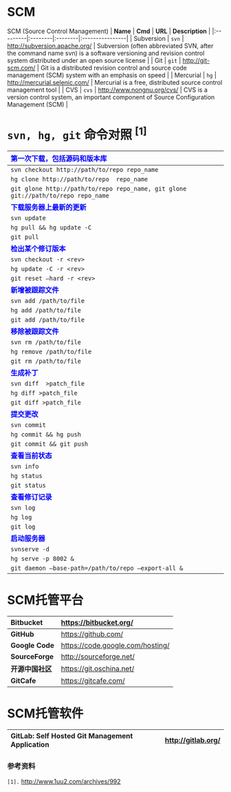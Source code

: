 # SCM #
SCM (Source Control Management)
| **Name** | **Cmd** | **URL** | **Description** |
|:---------|:--------|:--------|:----------------|
| Subversion | `svn` | http://subversion.apache.org/ | Subversion (often abbreviated SVN, after the command name svn) is a software versioning and revision control system distributed under an open source license |
| Git | `git` | http://git-scm.com/ | Git is a distributed revision control and source code management (SCM) system with an emphasis on speed |
| Mercurial | `hg` | http://mercurial.selenic.com/ | Mercurial is a free, distributed source control management tool |
| CVS | `cvs` | http://www.nongnu.org/cvs/ | CVS is a version control system, an important component of Source Configuration Management (SCM) |

# `svn, hg, git` 命令对照 <sup>[1]</sup> #
| <font color='blue'><b>第一次下载，包括源码和版本库</b></font> |
|:----------------------------------------------------------------------------|
| `svn checkout http://path/to/repo repo_name` |
| `hg clone http://path/to/repo  repo_name` |
| `git glone http://path/to/repo repo_name, git glone git://path/to/repo repo_name` |
| <font color='blue'><b>下载服务器上最新的更新</b></font> |
| `svn update` |
| `hg pull && hg update -C` |
| `git pull` |
| <font color='blue'><b>检出某个修订版本</b></font> |
| `svn checkout -r <rev>` |
| `hg update -C -r <rev>` |
| `git reset –hard -r <rev>` |
| <font color='blue'><b>新增被跟踪文件</b></font> |
| `svn add /path/to/file` |
| `hg add /path/to/file` |
| `git add /path/to/file` |
| <font color='blue'><b>移除被跟踪文件</b></font> |
| `svn rm /path/to/file` |
| `hg remove /path/to/file` |
| `git rm /path/to/file` |
| <font color='blue'><b>生成补丁</b></font> |
| `svn diff  >patch_file` |
| `hg diff >patch_file` |
| `git diff >patch_file` |
| <font color='blue'><b>提交更改</b></font> |
| `svn commit` |
| `hg commit && hg push` |
| `git commit && git push` |
| <font color='blue'><b>查看当前状态</b></font> |
| `svn info` |
| `hg status` |
| `git status` |
| <font color='blue'><b>查看修订记录</b></font> |
| `svn log` |
| `hg log` |
| `git log` |
| <font color='blue'><b>启动服务器</b></font> |
| `svnserve -d` |
| `hg serve -p 8002 &` |
| `git daemon –base-path=/path/to/repo –export-all &` |

# SCM托管平台 #
| **Bitbucket** | https://bitbucket.org/ |
|:--------------|:-----------------------|
| **GitHub** | https://github.com/ |
| **Google Code** | https://code.google.com/hosting/ |
| **SourceForge** | http://sourceforge.net/ |
| **开源中国社区** | https://git.oschina.net/ |
| **GitCafe** | https://gitcafe.com/ |

# SCM托管软件 #
| **GitLab: Self Hosted Git Management Application** | http://gitlab.org/ |
|:---------------------------------------------------|:-------------------|

### 参考资料 ###
`[1].` http://www.1uu2.com/archives/992<br>
